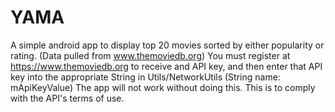 # YAMA
A simple android app to display top 20 movies sorted by either popularity or rating. (Data pulled from www.themoviedb.org)  You must register at https://www.themoviedb.org to receive and API key, and then enter that API key into the appropriate String in Utils/NetworkUtils (String name: mApiKeyValue)  The app will not work without doing this. This is to comply with the API's terms of use.
